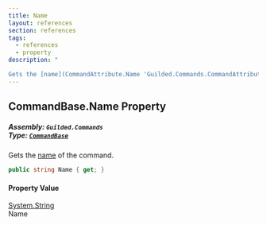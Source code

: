 ```yaml
---
title: Name
layout: references
section: references
tags:
  - references
  - property
description: "

Gets the [name](CommandAttribute.Name 'Guilded.Commands.CommandAttribute.Name') of the command."
---
```


## CommandBase.Name Property
##### **Assembly:** `Guilded.Commands`<br/>**Type:** [`CommandBase`](CommandBase 'Guilded.Commands.CommandBase')

Gets the [name](CommandAttribute.Name 'Guilded.Commands.CommandAttribute.Name') of the command.

```csharp
public string Name { get; }
```

#### Property Value
[System.String](https://docs.microsoft.com/en-us/dotnet/api/System.String 'System.String')  
Name